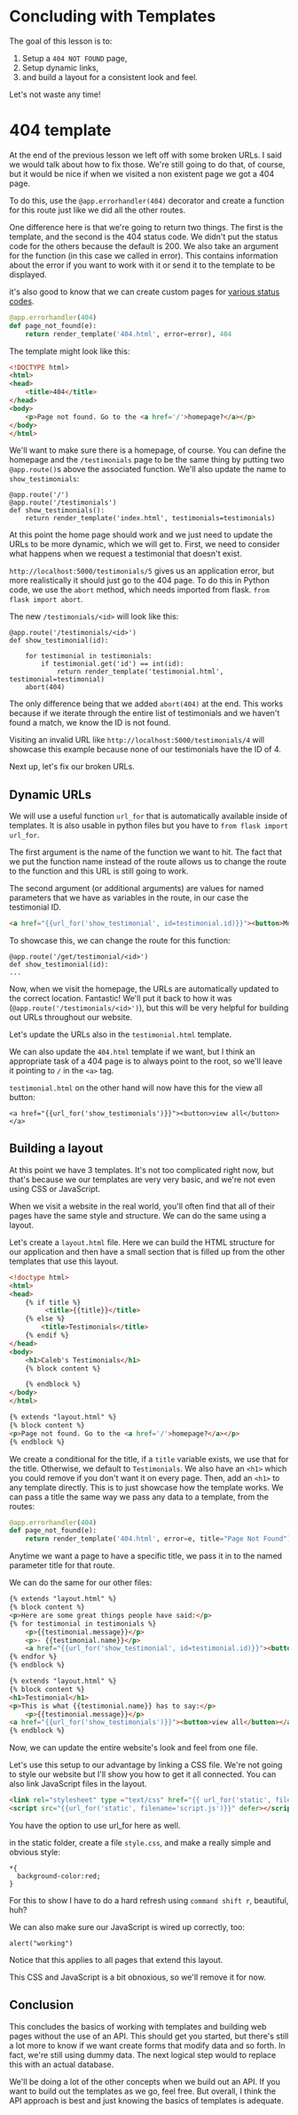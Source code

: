 # Concluding with Templates

The goal of this lesson is to:

1. Setup a ```404 NOT FOUND``` page,
1. Setup dynamic links,
1. and build a layout for a consistent look and feel.

Let's not waste any time!

# 404 template

At the end of the previous lesson we left off with some broken URLs. I said we would talk about how to fix those. We're still going to do that, of course, but it would be nice if when we visited a non existent page we got a 404 page.

To do this, use the ```@app.errorhandler(404)``` decorator and create a function for this route just like we did all the other routes.

One difference here is that we're going to return two things. The first is the template, and the second is the 404 status code. We didn't put the status code for the others because the default is 200. We also take an argument for the function (in this case we called in error). This contains information about the error if you want to work with it or send it to the template to be displayed.

it's also good to know that we can create custom pages for [various status codes](https://flask.palletsprojects.com/en/1.1.x/patterns/errorpages/).

```python
@app.errorhandler(404)
def page_not_found(e):
    return render_template('404.html', error=error), 404
```

The template might look like this:

```html
<!DOCTYPE html>
<html>
<head>
    <title>404</title>
</head>
<body>
    <p>Page not found. Go to the <a href='/'>homepage?</a></p>
</body>
</html>
```

We'll want to make sure there is a homepage, of course. You can define the homepage and the ```/testimonials``` page to be the same thing by putting two ```@app.route()```s above the associated function. We'll also update the name to ```show_testimonials```:

```python3
@app.route('/')
@app.route('/testimonials')
def show_testimonials():
    return render_template('index.html', testimonials=testimonials)
```

At this point the home page should work and we just need to update the URLs to be more dynamic, which we will get to. First, we need to consider what happens when we request a testimonial that doesn't exist.

```http://localhost:5000/testimonials/5``` gives us an application error, but more realistically it should just go to the 404 page. To do this in Python code, we use the ```abort``` method, which needs imported from flask. ```from flask import abort```.

The new ```/testimonials/<id>``` will look like this:

```python3
@app.route('/testimonials/<id>')
def show_testimonial(id):

    for testimonial in testimonials:
        if testimonial.get('id') == int(id):
            return render_template('testimonial.html', testimonial=testimonial)
    abort(404)
```

The only difference being that we added ```abort(404)``` at the end. This works because if we iterate through the entire list of testimonials and we haven't found a match, we know the ID is not found.

Visiting an invalid URL like ```http://localhost:5000/testimonials/4``` will showcase this example because none of our testimonials have the ID of 4.

Next up, let's fix our broken URLs.

## Dynamic URLs

We will use a useful function ```url_for``` that is automatically available inside of templates. It is also usable in python files but you have to ```from flask import url_for```.

The first argument is the name of the function we want to hit. The fact that we put the function name instead of the route allows us to change the route to the function and this URL is still going to work.

The second argument (or additional arguments) are values for named parameters that we have as variables in the route, in our case the testimonial ID.

```html
<a href="{{url_for('show_testimonial', id=testimonial.id)}}"><button>More info</button></a>```
```

To showcase this, we can change the route for this function:

```python3
@app.route('/get/testimonial/<id>')
def show_testimonial(id):
...
```
Now, when we visit the homepage, the URLs are automatically updated to the correct location. Fantastic! We'll put it back to how it was (```@app.route('/testimonials/<id>')```), but this will be very helpful for building out URLs throughout our website.

Let's update the URLs also in the ```testimonial.html``` template.

We can also update the ```404.html``` template if we want, but I think an appropriate task of a 404 page is to always point to the root, so we'll leave it pointing to ```/``` in the ```<a>``` tag.

```testimonial.html``` on the other hand will now have this for the view all button:

```
<a href="{{url_for('show_testimonials')}}"><button>view all</button></a>
```

## Building a layout

At this point we have 3 templates. It's not too complicated right now, but that's because we our templates are very very basic, and we're not even using CSS or JavaScript.

When we visit a website in the real world, you'll often find that all of their pages have the same style and structure. We can do the same using a layout.

Let's create a ```layout.html``` file. Here we can build the HTML structure for our application and then have a small section that is filled up from the other templates that use this layout.

```html
<!doctype html>
<html>
<head>
    {% if title %}
         <title>{{title}}</title>
    {% else %}
        <title>Testimonials</title>
    {% endif %}
</head>
<body>
    <h1>Caleb's Testimonials</h1>
    {% block content %}

    {% endblock %}
</body>
</html>
```

```html
{% extends "layout.html" %}
{% block content %}
<p>Page not found. Go to the <a href='/'>homepage?</a></p>
{% endblock %}
```

We create a conditional for the title, if a ```title``` variable exists, we use that for the title. Otherwise, we default to ```Testimonials```. We also have an ```<h1>``` which you could remove if you don't want it on every page. Then, add an ```<h1>``` to any template directly. This is to just showcase how the template works. We can pass a title the same way we pass any data to a template, from the routes:

```python
@app.errorhandler(404)
def page_not_found(e):
    return render_template('404.html', error=e, title="Page Not Found"), 404
```
Anytime we want a page to have a specific title, we pass it in to the named parameter title for that route.

We can do the same for our other files:

```html
{% extends "layout.html" %}
{% block content %}
<p>Here are some great things people have said:</p>
{% for testimonial in testimonials %}
    <p>{{testimonial.message}}</p>
    <p>- {{testimonial.name}}</p>
    <a href="{{url_for('show_testimonial', id=testimonial.id)}}"><button>More info</button></a>
{% endfor %}
{% endblock %}
```

```html
{% extends "layout.html" %}
{% block content %}
<h1>Testimonial</h1>
<p>This is what {{testimonial.name}} has to say:</p>
    <p>{{testimonial.message}}</p>
<a href="{{url_for('show_testimonials')}}"><button>view all</button></a>
{% endblock %}
```

Now, we can update the entire website's look and feel from one file.

Let's use this setup to our advantage by linking a CSS file. We're not going to style our website but I'll show you how to get it all connected. You can also link JavaScript files in the layout.

```html
<link rel="stylesheet" type ="text/css" href="{{ url_for('static', filename='style.css')}}"/>
<script src="{{url_for('static', filename='script.js')}}" defer></script>
```

You have the option to use url_for here as well.

in the static folder, create a file ```style.css```, and make a really simple and obvious style:
```
*{
  background-color:red;
}
```

For this to show I have to do a hard refresh using ```command shift r```, beautiful, huh?

We can also make sure our JavaScript is wired up correctly, too:
```
alert("working")
```

Notice that this applies to all pages that extend this layout.

This CSS and JavaScript is a bit obnoxious, so we'll remove it for now.

## Conclusion

This concludes the basics of working with templates and building web pages without the use of an API. This should get you started, but there's still a lot more to know if we want create forms that modify data and so forth. In fact, we're still using dummy data. The next logical step would to replace this with an actual database.

We'll be doing a lot of the other concepts when we build out an API. If you want to build out the templates as we go, feel free. But overall, I think the API approach is best and just knowing the basics of templates is adequate.

